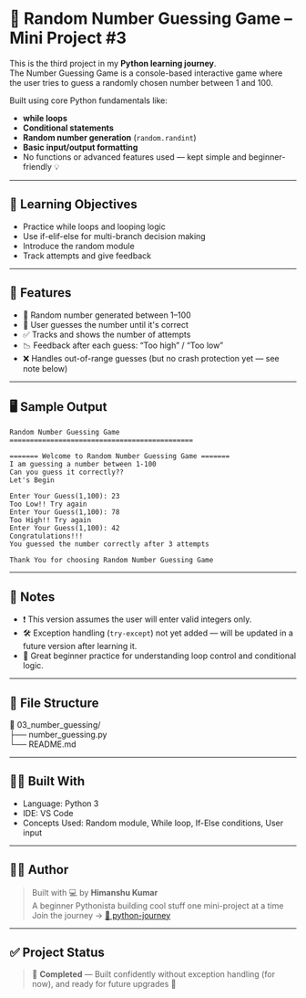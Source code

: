 # 🔢 Random Number Guessing Game – Mini Project #3

This is the third project in my **Python learning journey**.  
The Number Guessing Game is a console-based interactive game where the user tries to guess a randomly chosen number between 1 and 100.

Built using core Python fundamentals like:
- **while loops**
- **Conditional statements**
- **Random number generation** (`random.randint`)
- **Basic input/output formatting**
- No functions or advanced features used — kept simple and beginner-friendly 💡

---

## 🧠 Learning Objectives

- Practice while loops and looping logic
- Use if-elif-else for multi-branch decision making
- Introduce the random module
- Track attempts and give feedback

---

## 🚀 Features

- 🎲 Random number generated between 1–100
- 🤔 User guesses the number until it's correct
- ✅ Tracks and shows the number of attempts
- 📉 Feedback after each guess: “Too high” / “Too low”
- ❌ Handles out-of-range guesses (but no crash protection yet — see note below)

---

## 🖥️ Sample Output

```
Random Number Guessing Game
=============================================

======= Welcome to Random Number Guessing Game =======
I am guessing a number between 1-100
Can you guess it correctly??
Let's Begin

Enter Your Guess(1,100): 23
Too Low!! Try again
Enter Your Guess(1,100): 78
Too High!! Try again
Enter Your Guess(1,100): 42
Congratulations!!!
You guessed the number correctly after 3 attempts

Thank You for choosing Random Number Guessing Game
```

---

## 📌 Notes

- ❗ This version assumes the user will enter valid integers only.
- 🛠 Exception handling (`try-except`) not yet added — will be updated in a future version after learning it.
- 🎯 Great beginner practice for understanding loop control and conditional logic.

---

## 📁 File Structure

📂 03_number_guessing/  
├── number_guessing.py  
└── README.md  

---

## 🧑‍💻 Built With

- Language: Python 3
- IDE: VS Code
- Concepts Used: Random module, While loop, If-Else conditions, User input

---

## 👨‍🎓 Author

> Built with 💻 by **Himanshu Kumar**  
> A beginner Pythonista building cool stuff one mini-project at a time  
> Join the journey → [📁 python-journey](https://github.com/whohimanshukr/python-journey)

---

## ✅ Project Status

> 📌 **Completed** — Built confidently without exception handling (for now), and ready for future upgrades 🔄

